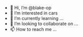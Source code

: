 - 👋 Hi, I’m @blake-op
- 👀 I’m interested in cars
- 🌱 I’m currently learning ...
- 💞️ I’m looking to collaborate on ...
- 📫 How to reach me ...

<!---
blake-op/blake-op is a ✨ special ✨ repository because its `README.md` (this file) appears on your GitHub profile.
You can click the Preview link to take a look at your changes.
--->
